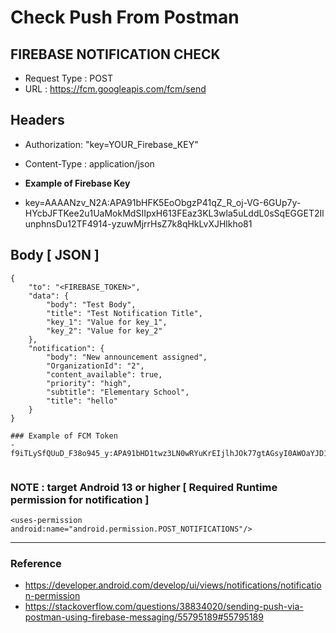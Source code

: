 # Check Push From Postman


FIREBASE NOTIFICATION CHECK
---

- Request Type :  POST
- URL : https://fcm.googleapis.com/fcm/send


Headers
---
- Authorization:  "key=YOUR_Firebase_KEY"
- Content-Type : application/json

- **Example of Firebase Key**
- key=AAAANzv_N2A:APA91bHFK5EoObgzP41qZ_R_oj-VG-6GUp7y-HYcbJFTKee2u1UaMokMdSIIpxH613FEaz3KL3wla5uLddL0sSqEGGET2IlunphnsDu12TF4914-yzuwMjrrHsZ7k8qHkLvXJHlkho81


Body [ JSON ] 
---

~~~
{
    "to": "<FIREBASE_TOKEN>",
    "data": {
        "body": "Test Body",
        "title": "Test Notification Title",
        "key_1": "Value for key_1",
        "key_2": "Value for key_2"
    },
    "notification": {
        "body": "New announcement assigned",
        "OrganizationId": "2",
        "content_available": true,
        "priority": "high",
        "subtitle": "Elementary School",
        "title": "hello"
    }
}

### Example of FCM Token
- f9iTLySfQUuD_F38o945_y:APA91bHD1twz3LN0wRYuKrEIjlhJOk77gtAGsyI0AWOaYJD1zSNlW2nCINfZvEmQHzgq5HEJTSVoNg3L6TFqaZ6_rwWMzXNa4n1b1FZf2BpgrWeCdO09baNfzw5Lm10BlSgG3qfqtdT8


~~~

### NOTE : target Android 13 or higher [ Required Runtime permission for notification ]

~~~
<uses-permission android:name="android.permission.POST_NOTIFICATIONS"/>
~~~

------------------------------------------------------------
### Reference
- https://developer.android.com/develop/ui/views/notifications/notification-permission
- https://stackoverflow.com/questions/38834020/sending-push-via-postman-using-firebase-messaging/55795189#55795189
